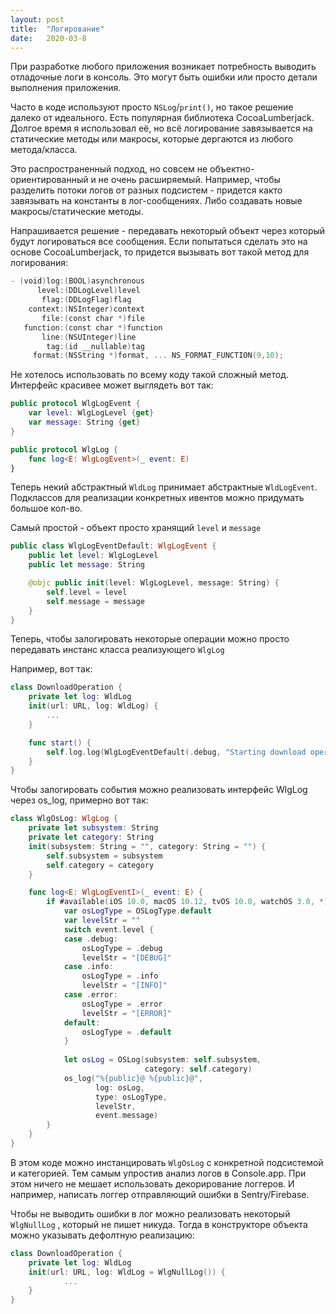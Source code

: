 ```yaml
---
layout: post
title:  "Логирование"
date:   2020-03-8
---
```


При разработке любого приложения возникает потребность выводить отладочные логи в консоль. Это могут быть ошибки или просто детали выполнения приложения. 

Часто в коде используют просто `NSLog`/`print()`, но такое решение далеко от идеального. Есть популярная библиотека CocoaLumberjack. Долгое время я  использовал её, но всё логирование завязывается на статические методы или макросы, которые дергаются из любого метода/класса. 

Это распространенный подход, но совсем не объектно-ориентированный и не очень расширяемый. Например, чтобы разделить потоки логов от разных подсистем - придется както завязывать на константы в лог-сообщениях. Либо создавать новые макросы/статические методы.

Напрашивается решение - передавать некоторый объект через который будут логироваться все сообщения. Если попытаться сделать это на основе CocoaLumberjack, то придется вызывать вот такой метод для логирования:

```swift
- (void)log:(BOOL)asynchronous
      level:(DDLogLevel)level
       flag:(DDLogFlag)flag
    context:(NSInteger)context
       file:(const char *)file
   function:(const char *)function
       line:(NSUInteger)line
        tag:(id __nullable)tag
     format:(NSString *)format, ... NS_FORMAT_FUNCTION(9,10);
```

Не хотелось использовать по всему коду такой сложный метод. Интерфейс красивее может выглядеть вот так:
```swift
public protocol WlgLogEvent {
    var level: WlgLogLevel {get}
    var message: String {get}
}

public protocol WlgLog {
    func log<E: WlgLogEvent>(_ event: E)
}
```

Теперь некий абстрактный `WldLog` принимает абстрактные `WldLogEvent`. Подклассов для реализации конкретных ивентов можно придумать большое кол-во.

Самый простой - объект просто хранящий `level` и `message`

```swift
public class WlgLogEventDefault: WlgLogEvent {
    public let level: WlgLogLevel
    public let message: String

    @objc public init(level: WlgLogLevel, message: String) {
        self.level = level
        self.message = message
    }
}
```

Теперь, чтобы залогировать некоторые операции можно просто передавать инстанс класса реализующего `WlgLog`

Например, вот так:
```swift
class DownloadOperation {
    private let log: WldLog
    init(url: URL, log: WldLog) {
        ...
    }

    func start() {
        self.log.log(WlgLogEventDefault(.debug, "Starting download operation"))
    }  
}
```

Чтобы залогировать события можно реализовать интерфейс WlgLog через os_log, примерно вот так:

```swift
class WlgOsLog: WlgLog {
    private let subsystem: String
    private let category: String
    init(subsystem: String = "", category: String = "") {
        self.subsystem = subsystem
        self.category = category
    }

    func log<E: WlgLogEventI>(_ event: E) {
        if #available(iOS 10.0, macOS 10.12, tvOS 10.0, watchOS 3.0, *) {
            var osLogType = OSLogType.default
            var levelStr = ""
            switch event.level {
            case .debug:
                osLogType = .debug
                levelStr = "[DEBUG]"
            case .info:
                osLogType = .info
                levelStr = "[INFO]"
            case .error:
                osLogType = .error
                levelStr = "[ERROR]"
            default:
                osLogType = .default
            }
    
            let osLog = OSLog(subsystem: self.subsystem,
                              category: self.category)
            os_log("%{public}@ %{public}@",
                   log: osLog,
                   type: osLogType,
                   levelStr,
                   event.message)
        }
    }
}
```

В этом коде можно инстанцировать `WlgOsLog` с конкретной подсистемой и категорией. Тем самым упростив анализ логов в Console.app. При этом ничего не мешает использовать декорирование логгеров. И например, написать логгер отправляющий ошибки в Sentry/Firebase.

Чтобы не выводить ошибки в лог можно реализовать некоторый `WlgNullLog` , который не пишет никуда. Тогда в конструкторе объекта можно указывать дефолтную реализацию:

```swift
class DownloadOperation {
    private let log: WldLog
    init(url: URL, log: WldLog = WlgNullLog()) {
            ...
    }
}
```

